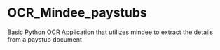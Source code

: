 # OCR_Mindee_paystubs
Basic Python OCR Application that utilizes mindee to extract the details from a paystub document
